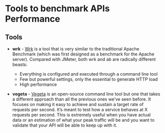 # Tools to benchmark APIs Performance

## Tools

* **wrk** - [Wrk](https://github.com/wg/wrk) is a tool that is very similar   to the traditional Apache Benchmark (which was first designed as a benchmark for the Apache server). Compared with JMeter, both wrk and ab are radically different beasts:
  * Everything is configured and executed through a command line tool
  * Few but powerful settings, only the essential to generate HTTP load
  * High performance

* **vegeta** - [Vegeta](https://github.com/tsenart/vegeta) is an open-source command line tool but one that takes a different approach than all the previous ones we’ve seen before. It focuses on making it easy to achieve and sustain a target rate of requests per second. It’s meant to test how a service behaves at X requests per second. This is extremely useful when you have actual data or an estimation of what your peak traffic will be and you want to validate that your API will be able to keep up with it.
